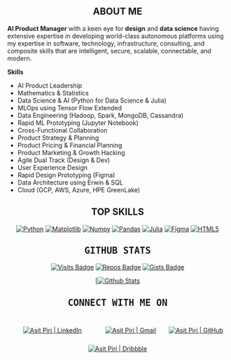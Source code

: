 <h2 align="center">ABOUT ME</h2>

<p>
  <b>AI Product Manager</b> with a keen eye for <b>design</b> and <b>data science</b> having extensive expertise in developing world-class autonomous platforms using my expertise in software, technology, infrastructure, consulting, and composite skills that are intelligent, secure, scalable, connectable, and modern.
  
<b>Skills</b>
- AI Product Leadership
- Mathematics & Statistics
- Data Science & AI (Python for Data Science & Julia)
- MLOps using Tensor Flow Extended
- Data Engineering (Hadoop, Spark, MongoDB, Cassandra)
- Rapid ML Prototyping (Jupyter Notebook)
- Cross-Functional Collaboration
- Product Strategy & Planning
- Product Pricing & Financial Planning
- Product Marketing & Growth Hacking 
- Agile Dual Track (Design & Dev)
- User Experience Design
- Rapid Design Prototyping (Figma)
- Data Architecture using Erwin & SQL
- Cloud (GCP, AWS, Azure, HPE GreenLake)
</p>

<h2 align="center">TOP SKILLS</h2>

<span align="center">
  
[![Python](https://img.shields.io/badge/python-3670A0?style=for-the-badge&logo=python&logoColor=ffdd54)](#)
[![Matplotlib](https://img.shields.io/badge/Matplotlib-%23ffffff.svg?style=for-the-badge&logo=Matplotlib&logoColor=black)](#)
[![Numpy](https://img.shields.io/badge/numpy-%23013243.svg?style=for-the-badge&logo=numpy&logoColor=white)](#)
[![Pandas](https://img.shields.io/badge/pandas-%23150458.svg?style=for-the-badge&logo=pandas&logoColor=white)](#)
[![Julia](https://img.shields.io/badge/-Julia-9558B2?style=for-the-badge&logo=julia&logoColor=white)](#)
[![Figma](https://img.shields.io/badge/figma-%23F24E1E.svg?style=for-the-badge&logo=figma&logoColor=white)](#)
[![HTML5](https://img.shields.io/badge/html5-%23E34F26.svg?style=for-the-badge&logo=html5&logoColor=white)](#)
  
</span>

<h2 align="center"><samp>GITHUB STATS</samp></h2>

<span align="center">
  
  [![Visits Badge](https://badges.strrl.dev/visits/asit-piri/asit-piri?style=for-the-badge&color=000000)](#)
  [![Repos Badge](https://badges.strrl.dev/repos/asit-piri?style=for-the-badge&color=000000)](https://github.com/asit-piri?tab=repositories)
  [![Gists Badge](https://badges.strrl.dev/gists/asit-piri?style=for-the-badge&color=000000)](https://gist.github.com/asit-piri)

</span>


<span align="center">  
  
  [[![Github Stats](https://github-readme-streak-stats.herokuapp.com?user=ajxpr&theme=black-ice&background=FFFFFF&ring=000000&fire=000000&currStreakLabel=000000)](#)
</span>


<h2 align="center"><samp>CONNECT WITH ME ON</samp></h2>

[Linkedin]: https://www.linkedin.com/in/asit-piri
[Gmail]: mailto:asit.piri@gmail.com
[GitHub]: https://github.com/asit-piri
[Dribbble]: https://dribbble.com/AsitPiri

<span align="center">
  
[<img style="padding:25px;" alt="Asit Piri | LinkedIn" src="https://img.shields.io/badge/linkedin-%230077B5.svg?style=for-the-badge&logo=linkedin&logoColor=white"/>][Linkedin]
[<img style="padding:25px;" alt="Asit Piri | Gmail" src="https://img.shields.io/badge/Gmail-D14836?style=for-the-badge&logo=gmail&logoColor=white"/>][Gmail]
[<img alt="Asit Piri | GitHub" src="https://img.shields.io/badge/github-%23121011.svg?style=for-the-badge&logo=github&logoColor=white"/>][Github]
[<img alt="Asit Piri | Dribbble" src="https://img.shields.io/badge/Dribbble-EA4C89?style=for-the-badge&logo=dribbble&logoColor=white"/>][Dribbble]
  
</span>

